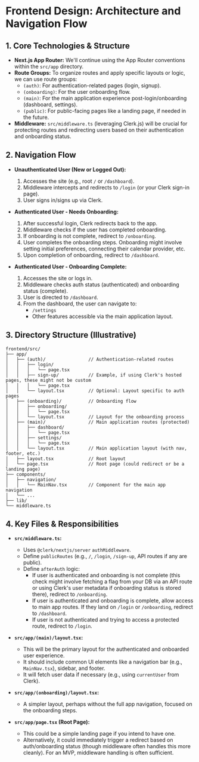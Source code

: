# Frontend Design: Architecture and Navigation Flow

## 1. Core Technologies & Structure
*   **Next.js App Router:** We'll continue using the App Router conventions within the `src/app` directory.
*   **Route Groups:** To organize routes and apply specific layouts or logic, we can use route groups:
    *   `(auth)`: For authentication-related pages (login, signup).
    *   `(onboarding)`: For the user onboarding flow.
    *   `(main)`: For the main application experience post-login/onboarding (dashboard, settings).
    *   `(public)`: For public-facing pages like a landing page, if needed in the future.
*   **Middleware:** `src/middleware.ts` (leveraging Clerk.js) will be crucial for protecting routes and redirecting users based on their authentication and onboarding status.

## 2. Navigation Flow

*   **Unauthenticated User (New or Logged Out):**
    1.  Accesses the site (e.g., root `/` or `/dashboard`).
    2.  Middleware intercepts and redirects to `/login` (or your Clerk sign-in page).
    3.  User signs in/signs up via Clerk.

*   **Authenticated User - Needs Onboarding:**
    1.  After successful login, Clerk redirects back to the app.
    2.  Middleware checks if the user has completed onboarding.
    3.  If onboarding is not complete, redirect to `/onboarding`.
    4.  User completes the onboarding steps. Onboarding might involve setting initial preferences, connecting their calendar provider, etc.
    5.  Upon completion of onboarding, redirect to `/dashboard`.

*   **Authenticated User - Onboarding Complete:**
    1.  Accesses the site or logs in.
    2.  Middleware checks auth status (authenticated) and onboarding status (complete).
    3.  User is directed to `/dashboard`.
    4.  From the dashboard, the user can navigate to:
        *   `/settings`
        *   Other features accessible via the main application layout.

## 3. Directory Structure (Illustrative)

```
frontend/src/
├── app/
│   ├── (auth)/                // Authentication-related routes
│   │   ├── login/
│   │   │   └── page.tsx
│   │   ├── sign-up/           // Example, if using Clerk's hosted pages, these might not be custom
│   │   │   └── page.tsx
│   │   └── layout.tsx         // Optional: Layout specific to auth pages
│   ├── (onboarding)/          // Onboarding flow
│   │   ├── onboarding/
│   │   │   └── page.tsx
│   │   └── layout.tsx         // Layout for the onboarding process
│   ├── (main)/                // Main application routes (protected)
│   │   ├── dashboard/
│   │   │   └── page.tsx
│   │   ├── settings/
│   │   │   └── page.tsx
│   │   └── layout.tsx         // Main application layout (with nav, footer, etc.)
│   ├── layout.tsx             // Root layout
│   └── page.tsx               // Root page (could redirect or be a landing page)
├── components/
│   ├── navigation/
│   │   └── MainNav.tsx        // Component for the main app navigation
│   └── ...
├── lib/
└── middleware.ts
```

## 4. Key Files & Responsibilities

*   **`src/middleware.ts`:**
    *   Uses `@clerk/nextjs/server` `authMiddleware`.
    *   Define `publicRoutes` (e.g., `/`, `/login`, `/sign-up`, API routes if any are public).
    *   Define `afterAuth` logic:
        *   If user is authenticated and onboarding is not complete (this check might involve fetching a flag from your DB via an API route or using Clerk's user metadata if onboarding status is stored there), redirect to `/onboarding`.
        *   If user is authenticated and onboarding is complete, allow access to main app routes. If they land on `/login` or `/onboarding`, redirect to `/dashboard`.
        *   If user is not authenticated and trying to access a protected route, redirect to `/login`.

*   **`src/app/(main)/layout.tsx`:**
    *   This will be the primary layout for the authenticated and onboarded user experience.
    *   It should include common UI elements like a navigation bar (e.g., `MainNav.tsx`), sidebar, and footer.
    *   It will fetch user data if necessary (e.g., using `currentUser` from Clerk).

*   **`src/app/(onboarding)/layout.tsx`:**
    *   A simpler layout, perhaps without the full app navigation, focused on the onboarding steps.

*   **`src/app/page.tsx` (Root Page):**
    *   This could be a simple landing page if you intend to have one.
    *   Alternatively, it could immediately trigger a redirect based on auth/onboarding status (though middleware often handles this more cleanly). For an MVP, middleware handling is often sufficient.
